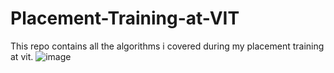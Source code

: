 # Placement-Training-at-VIT
This repo contains all the algorithms i covered during my placement training at vit.
![image](https://github.com/magickoo/VIT-Placement-Training/assets/114466835/015d4582-0a99-46a2-85d3-e84b27b72cb0)

